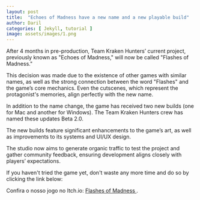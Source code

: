 ```yaml
---
layout: post
title:  "Echoes of Madness have a new name and a new playable build"
author: Daril
categories: [ Jekyll, tutorial ]
image: assets/images/1.png
---
```

After 4 months in pre-production, Team Kraken Hunters’ current project, previously known as "Echoes of Madness," will now be called "Flashes of Madness."

This decision was made due to the existence of other games with similar names, as well as the strong connection between the word "Flashes" and the game’s core mechanics. Even the cutscenes, which represent the protagonist's memories, align perfectly with the new name.

In addition to the name change, the game has received two new builds (one for Mac and another for Windows). The Team Kraken Hunters crew has named these updates Beta 2.0.

The new builds feature significant enhancements to the game’s art, as well as improvements to its systems and UI/UX design.

The studio now aims to generate organic traffic to test the project and gather community feedback, ensuring development aligns closely with players’ expectations.

If you haven't tried the game yet, don't waste any more time and do so by clicking the link below:

<p>
    Confira o nosso jogo no Itch.io: 
    <a href="https://teamkrakenhunters.itch.io/flashes-of-madness" target="_blank">
        Flashes of Madness
    </a>.
</p>

